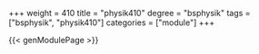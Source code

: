 +++
weight = 410
title = "physik410"
degree = "bsphysik"
tags = ["bsphysik", "physik410"]
categories = ["module"]
+++

{{< genModulePage >}}
